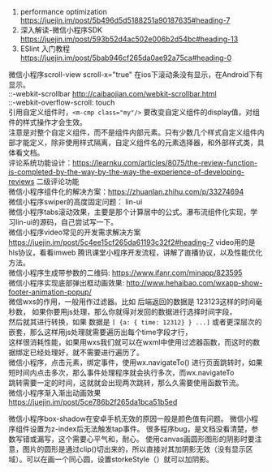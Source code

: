 1. performance optimization
https://juejin.im/post/5b496d5d5188251a90187635#heading-7
2. 深入解读-微信小程序SDK
https://juejin.im/post/593b52d4ac502e006b2d54bc#heading-13
3. ESlint 入门教程
https://juejin.im/post/5bab946cf265da0ae92a75ca#heading-0

微信小程序scroll-view scroll-x="true" 在ios下滚动条没有显示，在Android下有显示。   
::-webkit-scrollbar   <http://caibaojian.com/webkit-scrollbar.html>   
::-webkit-overflow-scroll: touch  
引用自定义组件时，`<m-cmp class="my"/>` 要改变自定义组件的display值，对组件的样式操作才会生效。   
注意是对整个自定义组件，而不是组件内部元素。只有少数几个样式自定义组件内部才能定义，除非使用样式隔离，自定义组件名的元素选择器，和外部样式类，具体看文档。     
评论系统功能设计：<https://learnku.com/articles/8075/the-review-function-is-completed-by-the-way-by-the-way-the-experience-of-developing-reviews>  二级评论功能   
微信小程序组件化的解决方案：<https://zhuanlan.zhihu.com/p/33274694>   
微信小程序swiper的高度固定问题： lin-ui   
微信小程序tabs滚动效果，主要是那个计算居中的公式。瀑布流组件化实现，学习lin-ui的源码，自己尝试写一下。   
微信小程序video常见的开发需求解决方案<https://juejin.im/post/5c4ee15cf265da61193c32f2#heading-7> video用的是hls协议，看看imweb
腾讯课堂小程序开发流程，讲解了直播协议，以及性能优化方法。    
微信小程序生成带参数的二维码: <https://www.ifanr.com/minapp/823595>   
微信小程序实现底部弹出框动画效果: <http://www.hehaibao.com/wxapp-show-footer-animation-popup/>   
微信wxs的作用，一般用作过滤器。比如 后端返回的数据是 123123这样的时间毫秒数， 如果你要用js处理，那么你就得对发回的数据进行选择时间字段，   
然后就其进行转换，如果 数据是 `[ {a: { time: 12312} } ...]` 或者更深层次的嵌套，那么这样用js处理就需要遍历出每个time字段才行，   
这样很消耗性能，如果用wxs我们就可以在wxml中使用过滤器函数，而这时的数据绑定已经处理好，就不需要进行遍历了。    
微信小程序，点击元素，绑定事件，使用wx.navigateTo() 进行页面跳转时，如果短时间内点击多次，那么事件处理程序就会执行多次，而wx.navigateTo   
跳转需要一定的时间，这就就会出现两次跳转，那么久需要使用函数节流。    
微信小程序渐入渐出动画效果 <https://juejin.im/post/5ce786b2f265da1bca51b5ed>     

微信小程序box-shadow在安卓手机无效的原因一般是颜色值有问题。
微信小程序组件设置为z-index后无法触发tap事件。
很多程序bug，是文档没看清楚，参数写错或漏写，这个需要心平气和，耐心。
使用canvas画圆形图形的阴影时要注意，图片的圆形是通过clip()切出来的，所以直接对其加阴影无效（没有显示区域）。可以在画一个同心圆，设置storkeStyle（）就可以加阴影。







